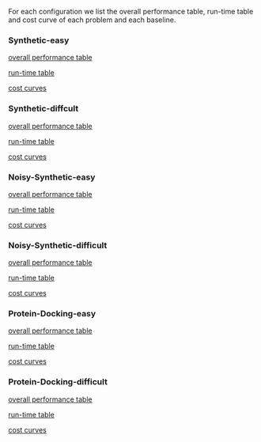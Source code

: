 For each configuration we list the overall performance table, run-time table and cost curve of each problem and each baseline.

### Synthetic-easy

[overall performance table](overall_tables/synthetic-easy.md)

[run-time table]()

[cost curves](pics/Synthetic_easy)

### Synthetic-diffcult

[overall performance table](overall_tables/synthetic-diff.md)

[run-time table]()

[cost curves](pics/Synthetic_difficult)

### Noisy-Synthetic-easy

[overall performance table](overall_tables/noisy-easy.md)

[run-time table]()

[cost curves](pics/Noisy-Synthetic_easy)

### Noisy-Synthetic-difficult

[overall performance table](overall_tables/noisy-diff.md)

[run-time table]()

[cost curves](pics/Noisy-Synthetic_difficult)

### Protein-Docking-easy

[overall performance table](overall_tables/protein-easy.md)

[run-time table]()

[cost curves](pics/Protein-Docking_easy)

### Protein-Docking-difficult

[overall performance table](overall_tables/protein-diff.md)

[run-time table]()

[cost curves](pics/Protein-Docking_difficult)

